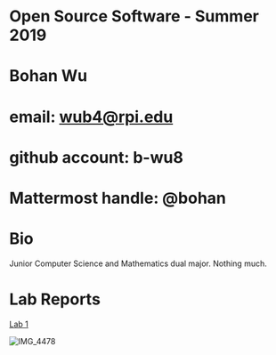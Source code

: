 # Open Source Software - Summer 2019
# Bohan Wu
# email: wub4@rpi.edu
# github account: b-wu8
# Mattermost handle: @bohan

# Bio
Junior Computer Science and Mathematics dual major. Nothing much.

# Lab Reports
[Lab 1](https://github.com/b-wu8/CSCI4961-LAB/blob/master/README.md)

![IMG_4478](https://user-images.githubusercontent.com/40375246/58338892-9246bb00-7e16-11e9-8fbf-0d11f0b8bcf4.JPG)
